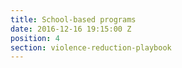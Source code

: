 ```yaml
---
title: School-based programs
date: 2016-12-16 19:15:00 Z
position: 4
section: violence-reduction-playbook
---
```



